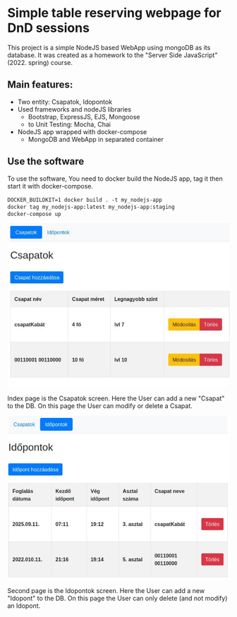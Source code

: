 # Simple table reserving webpage for DnD sessions
This project is a simple NodeJS based WebApp using mongoDB as its database.
It was created as a homework to the "Server Side JavaScript" (2022. spring) course.

## Main features:
- Two entity: Csapatok, Idopontok
- Used frameworks and nodeJS libraries
    - Bootstrap, ExpressJS, EJS, Mongoose
    - to Unit Testing: Mocha, Chai
- NodeJS app wrapped with docker-compose
    - MongoDB and WebApp in separated container 

## Use the software
To use the software, You need to docker build the NodeJS app, tag it then start it with docker-compose.
```
DOCKER_BUILDKIT=1 docker build . -t my_nodejs-app
docker tag my_nodejs-app:latest my_nodejs-app:staging
docker-compose up
```

![Csapatok screen](csapatok.jpg)

Index page is the Csapatok screen. Here the User can add a new "Csapat" to the DB. 
On this page the User can modify or delete a Csapat.

![Idopontok screen](idopontok.jpg)

Second page is the Idopontok screen. Here the User can add a new "Idopont" to the DB. 
On this page the User can only delete (and not modify) an Idopont.

